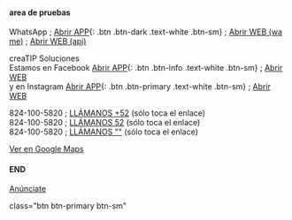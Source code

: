 #### area de pruebas


WhatsApp ; [Abrir APP][WA1a]{: .btn .btn-dark .text-white .btn-sm} ; [Abrir WEB (wa me)][WA2w] ; [Abrir WEB (api)][WA3w] <br />


creaTIP Soluciones <br />
Estamos en Facebook [Abrir APP][FBa]{: .btn .btn-info .text-white .btn-sm} ; [Abrir WEB][FBw] <br />
y en Instagram [Abrir APP][IGa]{: .btn .btn-primary .text-white .btn-sm} ; [Abrir WEB][IGw] <br />


824-100-5820 ; [LLÁMANOS +52][Tel1] (sólo toca el enlace) <br />
824-100-5820 ; [LLÁMANOS 52][Tel2] (sólo toca el enlace) <br />
824-100-5820 ; [LLÁMANOS ""][Tel3] (sólo toca el enlace)


[ Ver en Google Maps ][GM]


[Tel1]: tel:+528241005820
[Tel2]: tel:528241005820
[Tel3]: tel:8241005820

[FBa]: fb://page/creaTipSolucionesSH/
[FBw]: https://www.facebook.com/creaTipSolucionesSH/

[IGa]: https://www.instagram.com/creaTIPSoluciones/
[IGw]: https://www.instagram.com/creaTIPSoluciones/

[WA1a]: whatsapp://send?text=Hola%2C+me+quiero+anunciar&phone=528241005820
[WA2w]: https://wa.me/528241005820?text=Hola,%20conozco%20éste%20negocio
[WA3w]: https://api.whatsapp.com/send/?phone=528241005820&text=Hola%2C+me+quiero+anunciar

[GM]: https://goo.gl/maps/tdKmFTx687hGh2Hs8

#### END


<a href="{{site.baseurl}}/anunciate" class="btn btn-dark text-white px-5 btn-lg">Anúnciate</a>

class="btn btn-primary btn-sm"